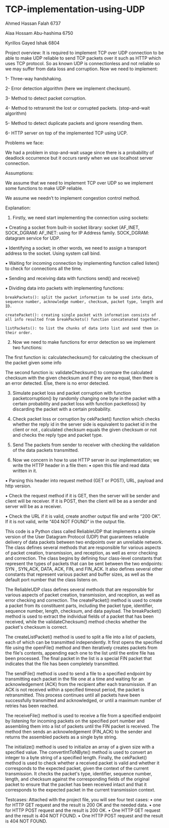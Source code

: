 # TCP-implementation-using-UDP

Ahmed Hassan Falah 6737

Alaa Hossam Abu-hashima 6750

Kyrillos Gayed Ishak 6804

Project overview:
It is required to implement TCP over UDP connection to be able to make UDP reliable to send TCP packets over it such as HTTP which uses TCP protocol. So as known UDP is connectionless and not reliable so we may suffer from data loss and corruption. Now we need to implement:

  1- Three-way handshaking.
  
  2- Error detection algorithm (here we implement checksum).

  3- Method to detect packet corruption.

  4- Method to retransmit the lost or corrupted packets. (stop-and-wait algorithm)

  5- Method to detect duplicate packets and ignore resending them.

  6- HTTP server on top of the implemented TCP using UCP.

Problems we face:

We had a problem in stop-and-wait usage since there is a probability of deadlock occurrence but it occurs rarely when we use localhost server connection.

Assumptions:

We assume that we need to implement TCP over UDP so we implement some functions to make UDP reliable.

We assume we needn’t to implement congestion control method.

Explanation:

1) Firstly, we need start implementing the connection using sockets:

  ▪ Creating a socket from built-in socket library: socket (AF_INET, SOCK_DGRAM)
    AF_INET: using for IP Address family.
    SOCK_DGRAM: datagram service for UDP.
  
  ▪ Identifying a socket; in other words, we need to assign a transport address to the socket. Using system call bind.
  
  ▪ Waiting for incoming connection by implementing function called listen() to check for connections all the time.
  
  ▪ Sending and receiving data with functions send() and receive()
  
  ▪ Dividing data into packets with implementing functions:

    breakPackets(): split the packet information to be used into data, sequence number, acknowledge number, checksum, packet type, length and ID.

    createPacket(): creating single packet with information consists of all info resulted from breakPackets() function concatenated together.

    listPackets(): to list the chunks of data into list and send them in their order.
2) Now we need to make functions for error detection so we implement two functions:
  
  The first function is: calculatechecksum() for calculating the checksum of the packet given some info
  
  The second function is: validateChecksum() to compare the calculated checksum with the given checksum and if they are no equal, then there is an error detected. Else, there is no error detected.

3) Simulate packet loss and packet corruption with function packetcorruption() by randomly changing one byte in the packet with a certain probability and packet loss with function packetloss() by discarding the packet with a certain probability.

4) Check packet loss or corruption by cekPacket() function which checks whether the reply id in the server side is equivalent to packet id in the client or not , calculated checksum equals the given checksum or not and checks the reply type and packet type.

5) Send The packets from sender to receiver with checking the validation of the data packets transmitted.

6) Now we concern in how to use HTTP server in our implementation; we write the HTTP header in a file then:
  ▪ open this file and read data written in it.
  
  ▪ Parsing this header into request method (GET or POST), URL, payload and http version.
  
  ▪ Check the request method if it is GET, then the server will be sender and client will be receiver. If it is POST, then the client will be as a sender and server will be as a receiver.
  
  ▪ Check the URL if it is valid, create another output file and write “200 OK”.
      If it is not valid, write “404 NOT FOUND” in the output file.

This code is a Python class called ReliableUDP that implements a simple version of the User Datagram Protocol (UDP) that guarantees reliable delivery of data packets between two endpoints over an unreliable network. The class defines several methods that are responsible for various aspects of packet creation, transmission, and reception, as well as error checking and correction.
The class begins by defining four class-level constants that represent the types of packets that can be sent between the two endpoints: SYN , SYN_ACK, DATA, ACK, FIN, and FIN_ACK. It also defines several other constants that represent various packet and buffer sizes, as well as the default port number that the class listens on.

The ReliableUDP class defines several methods that are responsible for various aspects of packet creation, transmission, and reception, as well as error checking and correction. The createPacket() method is used to create a packet from its constituent parts, including the packet type, identifier, sequence number, length, checksum, and data payload. The breakPacket() method is used to extract the individual fields of a packet that has been received, while the validateChecksum() method checks whether the packet's checksum is correct.

The createListPacket() method is used to split a file into a list of packets, each of which can be transmitted independently. It first opens the specified file using the openFile() method and then iteratively creates packets from the file's contents, appending each one to the list until the entire file has been processed. The final packet in the list is a special FIN packet that indicates that the file has been completely transmitted.

The sendFile() method is used to send a file to a specified endpoint by transmitting each packet in the file one at a time and waiting for an acknowledgement (ACK) from the recipient after each transmission. If an ACK is not received within a specified timeout period, the packet is retransmitted. This process continues until all packets have been successfully transmitted and acknowledged, or until a maximum number of retries has been reached.

The receiveFile() method is used to receive a file from a specified endpoint by listening for incoming packets on the specified port number and assembling them into a list of packets until the FIN packet is received. The method then sends an acknowledgement (FIN_ACK) to the sender and returns the assembled packets as a single byte string.

The initialize() method is used to initialize an array of a given size with a specified value. The convertIntToNByte() method is used to convert an integer to a byte string of a specified length.
Finally, the cekPacket() method is used to check whether a received packet is valid and whether it corresponds to the expected packet, given the context of the current transmission. It checks the packet's type, identifier, sequence number, length, and checksum against the corresponding fields of the original packet to ensure that the packet has been received intact and that it corresponds to the expected packet in the current transmission context.

Testcases:
  Attached with the project file, you will see four test cases:
    • one for HTTP GET request and the result is 200 OK and the needed data.
    • one for HTTP POST request and the result is 200 OK.
    • One HTTP GET request and the result is 404 NOT FOUND.
    • One HTTP POST request and the result is 404 NOT FOUND.
